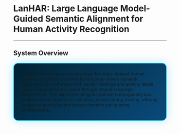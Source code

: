 # LanHAR: Large Language Model-Guided Semantic Alignment for Human Activity Recognition

---

## System Overview
<div style="background: linear-gradient(135deg, #002233 0%, #053757 50%, #0a4a7a 100%); border-radius: 15px; padding: 25px; margin: 20px 0; border: 2px solid #00c3ff; box-shadow: 0 0 30px rgba(0, 195, 255, 0.3);">
LanHAR introduces a new paradigm for cross-dataset human activity recognition powered by language-driven semantic alignment. 
LanHAR maps both sensor readings and activity labels into a shared semantic space through natural-language descriptions. This alignment mitigates dataset heterogeneity and enables the recognition of activities unseen during training, offering enhanced generalization across domains and sensing environments.
